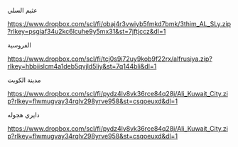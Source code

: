 عثيم السلي 

https://www.dropbox.com/scl/fi/obaj4r3vwiyb5fmkd7bmk/3thim_AL_SLy.zip?rlkey=psgiaf34u2kc6lcuhe9y5mx31&st=7jftjccz&dl=1

الفروسية

https://www.dropbox.com/scl/fi/tcj0s9i72uy9kob9f22rx/alfrusiya.zip?rlkey=hbbiislcm4a1deb5qvjld5liy&st=7q144bli&dl=1

مدينة الكويت

https://www.dropbox.com/scl/fi/pydz4lv8vk36rce84q28j/Ali_Kuwait_City.zip?rlkey=flwmugvay34rqlv298yrve958&st=csqoeuxd&dl=1

دايري هجوله

https://www.dropbox.com/scl/fi/pydz4lv8vk36rce84q28j/Ali_Kuwait_City.zip?rlkey=flwmugvay34rqlv298yrve958&st=csqoeuxd&dl=1
